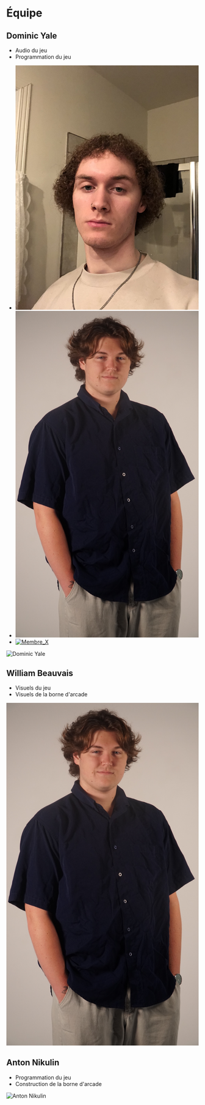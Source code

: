 # Équipe

## Dominic Yale
- Audio du jeu
- Programmation du jeu
* [![dominic_yale](/img/img_dom.JPG)](dominic_yale/)
* [![william_beauvais](/img/DSC09986.JPG)](william_beauvais/)
* [![Membre_X](https://fakeimg.pl/400x400?text=X)](membre_x/)

<!-- Présentation des rôles et responsabilités de chacun des membres de l'équipe -->

![Dominic Yale]( https://fakeimg.pl/400x400?text=V)
## William Beauvais
- Visuels du jeu
- Visuels de la borne d'arcade

![William Beauvais](/img/DSC09986.JPG)
## Anton Nikulin
- Programmation du jeu
- Construction de la borne d'arcade

![Anton Nikulin]( https://fakeimg.pl/400x400?text=X)

